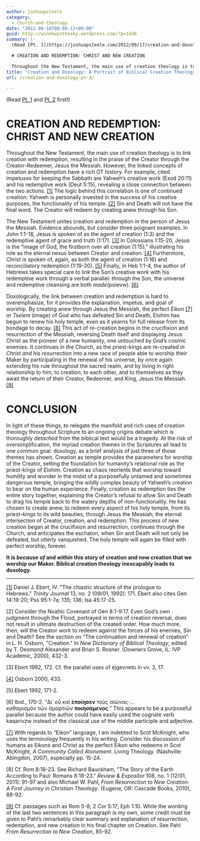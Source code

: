 ```yaml
---
author: joshuapsteele
category:
  - church-and-theology
date: "2012-09-18T08:08:12+00:00"
guid: http://windowinthesky.wordpress.com/?p=1436
summary: |-
  (Read [Pt. 1](https://joshuapsteele.com/2012/09/17/creation-and-doxology-pt-1/ "Creation and Doxology (pt. 1)") and [Pt. 2](https://joshuapsteele.com/2012/09/17/creation-and-doxology-pt-2/ "Creation and Doxology (pt. 2)") first!)

  # CREATION AND REDEMPTION: CHRIST AND NEW CREATION

  Throughout the New Testament, the main use of creation theology is to link creation with redemption, resulting in the praise of the Creator through the Creator-Redeemer, Jesus the Messiah. However, the linked concepts of creation and redemption have a rich OT history. For example, cited impetuses for keeping the Sabbath are Yahweh’s creative work (Exod 20:11) and his redemptive work (Deut 5:15), revealing a close connection between the two actions. [\[1\]](/Users/Josh/Downloads/CREATION%20(2).docx#_ftn1 "") The logic behind this correlation is one of continued creation: Yahweh is personally invested in the success of his creative purposes, the functionality of his temple. [\[2\]](/Users/Josh/Downloads/CREATION%20(2).docx#_ftn2 "") Sin and Death will not have the final word. The Creator will redeem by creating anew through his Son.
title: 'Creation and Doxology: A Portrait of Biblical Creation Theology (pt. 3)'
url: /creation-and-doxology-pt-3/

---
```

(Read [Pt. 1](/2012/09/17/creation-and-doxology-pt-1/ "Creation and Doxology (pt. 1)") and [Pt. 2](/2012/09/17/creation-and-doxology-pt-2/ "Creation and Doxology (pt. 2)") first!)

# CREATION AND REDEMPTION: CHRIST AND NEW CREATION

Throughout the New Testament, the main use of creation theology is to link creation with redemption, resulting in the praise of the Creator through the Creator-Redeemer, Jesus the Messiah. However, the linked concepts of creation and redemption have a rich OT history. For example, cited impetuses for keeping the Sabbath are Yahweh’s creative work (Exod 20:11) and his redemptive work (Deut 5:15), revealing a close connection between the two actions. [\[1\]](/Users/Josh/Downloads/CREATION%20(2).docx#_ftn1 "") The logic behind this correlation is one of continued creation: Yahweh is personally invested in the success of his creative purposes, the functionality of his temple. [\[2\]](/Users/Josh/Downloads/CREATION%20(2).docx#_ftn2 "") Sin and Death will not have the final word. The Creator will redeem by creating anew through his Son.

The New Testament unites creation and redemption in the person of Jesus the Messiah. Evidence abounds, but consider three poignant examples. In John 1:1-18, Jesus is spoken of as the agent of creation (1:3) and the redemptive agent of grace and truth (1:17). [\[3\]](/Users/Josh/Downloads/CREATION%20(2).docx#_ftn3 "") In Colossians 1:15-20, Jesus is the “image of God, the firstborn over all creation (1:15),” illustrating his role as the eternal nexus between Creator and creation. [\[4\]](/Users/Josh/Downloads/CREATION%20(2).docx#_ftn4 "") Furthermore, Christ is spoken of, again, as both the agent of creation (1:16) and reconciliatory redemption (1:19-20). [\[5\]](/Users/Josh/Downloads/CREATION%20(2).docx#_ftn5 "") Finally, in Heb 1:1-4, the author of Hebrews takes special care to link the Son’s creative work with his redemptive work through a verbal parallel: through the Son, the universe and redemptive cleansing are both _made_(poievw). [\[6\]](/Users/Josh/Downloads/CREATION%20(2).docx#_ftn6 "")

Doxologically, the link between creation and redemption is hard to overemphasize, for it provides the explanation, impetus, and goal of worship. By creating anew through Jesus the Messiah, the perfect _Eikon_ [\[7\]](/Users/Josh/Downloads/CREATION%20(2).docx#_ftn7 "") or _Tselem_ (image) of God who has defeated Sin and Death, Elohim has begun to renew his holy temple, even as it yearns for full release from its bondage to decay. [\[8\]](/Users/Josh/Downloads/CREATION%20(2).docx#_ftn8 "") This act of re-creation begins in the crucifixion and resurrection of the Messiah, reversing Death itself and displaying Jesus Christ as the pioneer of a new humanity, one untouched by God’s cosmic enemies. It continues in the Church, as the priest-kings are re-created _in Christ_ _and his resurrection_ into a new race of people able to worship their Maker by participating in the renewal of his universe, by once again extending his rule throughout the sacred realm, and by living in right relationship to him, to creation, to each other, and to themselves as they await the return of their Creator, Redeemer, and King, Jesus the Messiah. [\[9\]](/Users/Josh/Downloads/CREATION%20(2).docx#_ftn9 "")

# CONCLUSION

In light of these things, to relegate the manifold and rich uses of creation theology throughout Scripture to an ongoing origins debate which is thoroughly _detached_ from the biblical text would be a tragedy. At the risk of oversimplification, the myriad creation themes in the Scriptures all lead to one common goal: doxology, as a brief analysis of just three of those themes has shown. Creation as temple provides the parameters for worship of the Creator, setting the foundation for humanity’s relational role as the priest-kings of Elohim. Creation as chaos reorients that worship toward humility and wonder in the midst of a purposefully untamed and sometimes dangerous temple, bringing the wildly complex beauty of Yahweh’s creation to bear on the human experience. Finally, creation as redemption ties the entire story together, explaining the Creator’s refusal to allow Sin and Death to drag his temple back to the watery depths of non-functionality. He has chosen to create anew, to redeem every aspect of his holy temple, from its priest-kings to its wild beauties, through Jesus the Messiah, the eternal intersection of Creator, creation, and redemption. This process of new creation began at the crucifixion and resurrection, continues through the Church, and anticipates the eschaton, when Sin and Death will not only be defeated, but utterly vanquished. The holy temple will again be filled with perfect worship, forever.

**It is _because of_ and _within_ this story of creation and new creation that we worship our Maker. Biblical creation theology inescapably leads to doxology.**

* * *

[\[1\]](/Users/Josh/Downloads/CREATION%20(2).docx#_ftnref1 "") Daniel J. Ebert, IV. "The chiastic structure of the prologue to Hebrews." _Trinity Journal_ 13, no. 2 (09/01, 1992): 171. Ebert also cites Gen 14:19-20; Pss 95:1-7a; 135; 136; Isa 45:17-25.

\[2\] Consider the Noahic Covenant of Gen 8:1-9:17. Even God’s own judgment through the Flood, portrayed in terms of creation reversal, does not result in ultimate destruction of the created order. How much more, then, will the Creator work to redeem against the forces of his enemies, Sin and Death? See the section on “The continuation and renewal of creation” in L. H. Osborn, "Creation." In _New Dictionary of Biblical Theology_, edited by T. Desmond Alexander and Brian S. Rosner. (Downers Grove, IL: IVP Academic, 2000), 432-3.

\[3\] Ebert 1992, 172. Cf. the parallel uses of ejgevneto in vv. 3, 17.

[\[4\]](/Users/Josh/Downloads/CREATION%20(2).docx#_ftnref4 "") Osborn 2000, 433.

\[5\] Ebert 1992, 171-2.

\[6\] Ibid., 170-2. “Δι᾿ οὗ καὶ **ἐποίησεν** τοὺς αἰῶνας·…καθαρισμὸν τῶν ἁμαρτιῶν **ποιησάμενος**.” This appears to be a purposeful parallel because the author could have easily used the cognate verb kaqarivzw instead of the classical use of the middle participle and adjective.

[\[7\]](/Users/Josh/Downloads/CREATION%20(2).docx#_ftnref7 "") With regards to “Eikon” language, I am indebted to Scot McKnight, who uses the terminology frequently in his writing. Consider his discussion of humans as Eikons and Christ as the perfect Eikon who redeems in Scot McKnight, _A Community Called Atonement_. Living Theology. (Nashville: Abingdon, 2007), especially pp. 15-24.

\[8\] Cf. Rom 8:18-23. See Richard Bauckham, "The Story of the Earth According to Paul: Romans 8:18-23." _Review & Expositor_ 108, no. 1 (12/01, 2011): 91-97 and also Michael W. Pahl, _From Resurrection to New Creation: A First Journey in Christian Theology_. (Eugene, OR: Cascade Books, 2010), 88-92.

[\[9\]](/Users/Josh/Downloads/CREATION%20(2).docx#_ftnref9 "") Cf. passages such as Rom 5-8; 2 Cor 5:17; Eph 1:10. While the wording of the last two sentences in this paragraph is my own, some credit must be given to Pahl’s remarkably clear summary and explanation of resurrection, redemption, and new creation in his final chapter on Creation. See Pahl _From Resurrection to New Creation_, 85-92.
